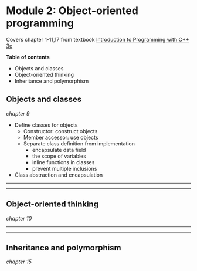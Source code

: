 # Module 2: Object-oriented programming
Covers chapter 1-11,17 from textbook [Introduction to Programming with C++ 3e](https://liveexample.pearsoncmg.com/liang/cpp3e/)

**Table of contents**

* Objects and classes
* Object-oriented thinking
* Inheritance and polymorphism

## Objects and classes
*chapter 9*

* Define classes for objects
  * Constructor: construct objects
  * Member accessor: use objects
  * Separate class definition from implementation
    * encapsulate data field
    * the scope of variables
    * inline functions in classes
    * prevent multiple inclusions
* Class abstraction and encapsulation

---
---

## Object-oriented thinking
*chapter 10*



---
---

## Inheritance and polymorphism
*chapter 15*